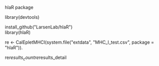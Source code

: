 hlaR package

library(devtools)   
<!--- set repo to public for installation  ---> 
install_github("LarsenLab/hlaR")    
library(hlaR)  
<!--- mis-match of MHC class I --->
re <- CalEpletMHCI(system.file("extdata", "MHC_I_test.csv", package = "hlaR")). 
<!--- check result ---> 
re$results_count  
re$results_detail

